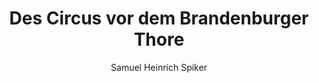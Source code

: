 ---
image: /assets/images/spiker/20a.jpg
author: Samuel Heinrich Spiker
artist: 
engraver: 
title: "Des Circus vor dem Brandenburger Thore"
subtitle: 
tags:
  - Circus
layout: post
---